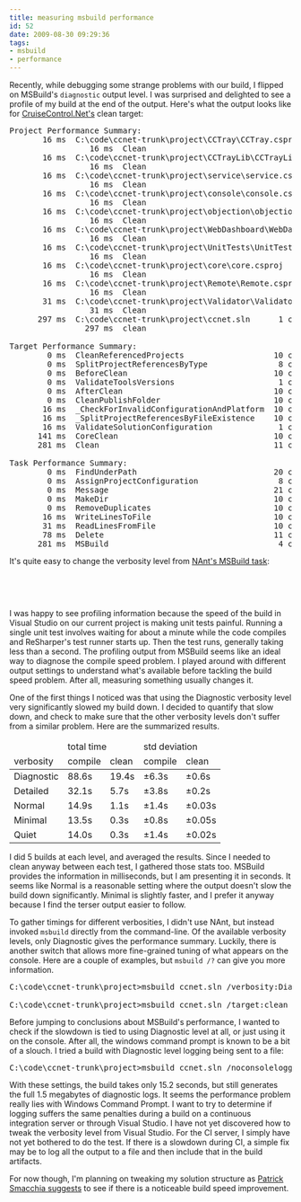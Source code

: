 ```yaml
---
title: measuring msbuild performance
id: 52
date: 2009-08-30 09:29:36
tags:
- msbuild
- performance
---
```


Recently, while debugging some strange problems with our build, I flipped on MSBuild's `diagnostic` output level. I was surprised and delighted to see a profile of my build at the end of the output. Here's what the output looks like for [CruiseControl.Net's](http://confluence.public.thoughtworks.org/display/CCNET/Welcome+to+CruiseControl.NET) clean target:
<pre lang="text">Project Performance Summary:
       16 ms  C:\code\ccnet-trunk\project\CCTray\CCTray.csproj   1 calls
                 16 ms  Clean                                      1 calls
       16 ms  C:\code\ccnet-trunk\project\CCTrayLib\CCTrayLib.csproj   1 calls
                 16 ms  Clean                                      1 calls
       16 ms  C:\code\ccnet-trunk\project\service\service.csproj   1 calls
                 16 ms  Clean                                      1 calls
       16 ms  C:\code\ccnet-trunk\project\console\console.csproj   1 calls
                 16 ms  Clean                                      1 calls
       16 ms  C:\code\ccnet-trunk\project\objection\objection.csproj   1 calls
                 16 ms  Clean                                      1 calls
       16 ms  C:\code\ccnet-trunk\project\WebDashboard\WebDashboard.csproj   1 calls
                 16 ms  Clean                                      1 calls
       16 ms  C:\code\ccnet-trunk\project\UnitTests\UnitTests.csproj   1 calls
                 16 ms  Clean                                      1 calls
       16 ms  C:\code\ccnet-trunk\project\core\core.csproj   1 calls
                 16 ms  Clean                                      1 calls
       16 ms  C:\code\ccnet-trunk\project\Remote\Remote.csproj   1 calls
                 16 ms  Clean                                      1 calls
       31 ms  C:\code\ccnet-trunk\project\Validator\Validator.csproj   1 calls
                 31 ms  Clean                                      1 calls
      297 ms  C:\code\ccnet-trunk\project\ccnet.sln      1 calls
                297 ms  clean                                      1 calls

Target Performance Summary:
        0 ms  CleanReferencedProjects                   10 calls
        0 ms  SplitProjectReferencesByType               8 calls
        0 ms  BeforeClean                               10 calls
        0 ms  ValidateToolsVersions                      1 calls
        0 ms  AfterClean                                10 calls
        0 ms  CleanPublishFolder                        10 calls
       16 ms  _CheckForInvalidConfigurationAndPlatform  10 calls
       16 ms  _SplitProjectReferencesByFileExistence    10 calls
       16 ms  ValidateSolutionConfiguration              1 calls
      141 ms  CoreClean                                 10 calls
      281 ms  Clean                                     11 calls

Task Performance Summary:
        0 ms  FindUnderPath                             20 calls
        0 ms  AssignProjectConfiguration                 8 calls
        0 ms  Message                                   21 calls
        0 ms  MakeDir                                   10 calls
        0 ms  RemoveDuplicates                          10 calls
       16 ms  WriteLinesToFile                          10 calls
       31 ms  ReadLinesFromFile                         10 calls
       78 ms  Delete                                    11 calls
      281 ms  MSBuild                                    4 calls</pre>

It's quite easy to change the verbosity level from [NAnt's MSBuild task](http://nantcontrib.sourceforge.net/release/0.85-rc4/help/tasks/msbuild.html):
<pre lang="xml"><msbuild verbosity="Diagnostic" project="project\ccnet.sln">
	<property name="Configuration" value="Build" />
</msbuild>
</pre>

I was happy to see profiling information because the speed of the build in Visual Studio on our current project is making unit tests painful. Running a single unit test involves waiting for about a minute while the code compiles and ReSharper's test runner starts up. Then the test runs, generally taking less than a second. The profiling output from MSBuild seems like an ideal way to diagnose the compile speed problem. I played around with different output settings to understand what's available before tackling the build speed problem. After all, measuring something usually changes it.

One of the first things I noticed was that using the Diagnostic verbosity level very significantly slowed my build down. I decided to quantify that slow down, and check to make sure that the other verbosity levels don't suffer from a similar problem. Here are the summarized results.

<table class="data-table">
<thead>
<tr><td/><td colspan="2">total time</td><td colspan="2">std deviation</td></tr>
<tr><td class="corner">verbosity</td><td>compile</td><td>clean</td><td>compile</td><td>clean</td></tr>
</thead>
<tbody>
<tr><td>Diagnostic</td><td>88.6s</td><td>19.4s</td><td>±6.3s</td><td>±0.6s</td></tr>
<tr><td>Detailed</td><td>32.1s</td><td>5.7s</td><td>±3.8s</td><td>±0.2s</td></tr>
<tr><td>Normal</td><td>14.9s</td><td>1.1s</td><td>±1.4s</td><td>±0.03s</td></tr>
<tr><td>Minimal</td><td>13.5s</td><td>0.3s</td><td>±0.8s</td><td>±0.05s</td></tr>
<tr><td>Quiet</td><td>14.0s</td><td>0.3s</td><td>±1.4s</td><td>±0.02s</td></tr>
</tbody>
</table>

I did 5 builds at each level, and averaged the results. Since I needed to clean anyway between each test, I gathered those stats too. MSBuild provides the information in milliseconds, but I am presenting it in seconds. It seems like Normal is a reasonable setting where the output doesn't slow the build down significantly. Minimal is slightly faster, and I prefer it anyway because I find the terser output easier to follow.

To gather timings for different verbosities, I didn't use NAnt, but instead invoked `msbuild` directly from the command-line. Of the available verbosity levels, only Diagnostic gives the performance summary. Luckily, there is another switch that allows more fine-grained tuning of what appears on the console. Here are a couple of examples, but `msbuild /?` can give you more information.

<pre lang="text">C:\code\ccnet-trunk\project>msbuild ccnet.sln /verbosity:Diagnostic

C:\code\ccnet-trunk\project>msbuild ccnet.sln /target:clean /consoleloggerparameters:verbosity=normal;PerformanceSummary</pre>

Before jumping to conclusions about MSBuild's performance, I wanted to check if the slowdown is tied to using Diagnostic level at all, or just using it on the console. After all, the windows command prompt is known to be a bit of a slouch. I tried a build with Diagnostic level logging being sent to a file:

<pre lang="text">C:\code\ccnet-trunk\project>msbuild ccnet.sln /noconsolelogger /filelogger /fileloggerparameters:verbosity=Diagnostic;PerformanceSummary</pre>

With these settings, the build takes only 15.2 seconds, but still generates the full 1.5 megabytes of diagnostic logs. It seems the performance problem really lies with Windows Command Prompt. I want to try to determine if logging suffers the same penalties during a build on a continuous integration server or through Visual Studio. I have not yet discovered how to tweak the verbosity level from Visual Studio. For the CI server, I simply have not yet bothered to do the test. If there is a slowdown during CI, a simple fix may be to log all the output to a file and then include that in the build artifacts.

For now though, I'm planning on tweaking my solution structure as [Patrick Smacchia suggests](http://codebetter.com/blogs/patricksmacchia/archive/2009/03/15/analyzing-the-code-base-of-cruisecontrol-net.aspx) to see if there is a noticeable build speed improvement.
